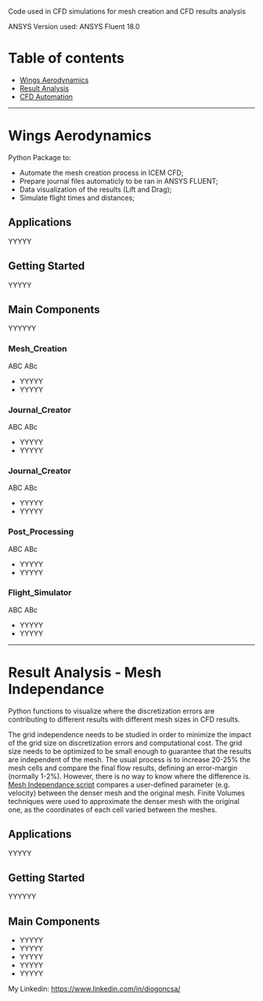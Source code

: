 Code used in CFD simulations for mesh creation and CFD results analysis

ANSYS Version used: ANSYS Fluent 18.0

# Table of contents

<!--ts-->
   * [Wings Aerodynamics](#wings-aerodynamics)
   * [Result Analysis](#aeronautics-projects)
   * [CFD Automation](#aeronautics-projects)


<!--te-->


---


# Wings Aerodynamics

Python Package to:
- Automate the mesh creation process in ICEM CFD;
- Prepare journal files automaticly to be ran in ANSYS FLUENT;
- Data visualization of the results (Lift and Drag);
- Simulate flight times and distances;

## Applications

YYYYY

## Getting Started

YYYYY

## Main Components
YYYYYY

### Mesh_Creation
ABC ABc
- YYYYY
- YYYYY

### Journal_Creator
ABC ABc
- YYYYY
- YYYYY

### Journal_Creator
ABC ABc
- YYYYY
- YYYYY

### Post_Processing
ABC ABc
- YYYYY
- YYYYY

### Flight_Simulator
ABC ABc
- YYYYY
- YYYYY


---



# Result Analysis - Mesh Independance

Python functions to visualize where the discretization errors are contributing to different results with different mesh sizes in CFD results.

The grid independence needs to be studied in order to minimize the impact of the grid size on discretization errors and computational cost. The grid size needs to be optimized to be small enough to guarantee that the results are independent of the mesh. The usual process is to increase 20-25% the mesh cells and compare the final flow results, defining an error-margin (normally 1-2%). However, there is no way to know where the difference is.
[Mesh Independance script](https://github.com/perkier/CFD/blob/master/Result_Analysis/Mesh_Independance_Analysis.py) compares a user-defined parameter (e.g. velocity) between the denser mesh and the original mesh. Finite Volumes techniques were used to approximate the denser mesh with the original one, as the coordinates of each cell varied between the meshes.


## Applications

YYYYY

## Getting Started
YYYYYY

## Main Components
- YYYYY
- YYYYY
- YYYYY
- YYYYY
- YYYYY



My Linkedin: https://www.linkedin.com/in/diogoncsa/
